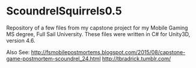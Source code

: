 # ScoundrelSquirrels0.5
Repository of a few files from my capstone project for my Mobile Gaming MS degree, Full Sail University.
These files were written in C# for Unity3D, version 4.6.

Also See:
http://fsmobilepostmortems.blogspot.com/2015/08/capstone-game-postmortem-scoundrel_24.html
http://tbradrick.tumblr.com/
